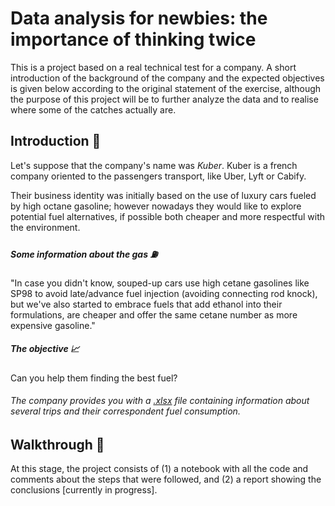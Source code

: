 # Data analysis for newbies: the importance of thinking twice

This is a project based on a real technical test for a company. A short introduction of the background of the company and the expected objectives is given below according to the original statement of the exercise, although the purpose of this project will be to further analyze the data and to realise where some of the catches actually are.

## Introduction 🚕

Let's suppose that the company's name was _Kuber_. Kuber is a french company oriented to the passengers transport, like Uber, Lyft or Cabify.

Their business identity was initially based on the use of luxury cars fueled by high octane gasoline; however nowadays they would like to explore potential fuel alternatives, if possible both cheaper and more respectful with the environment.   

##### Some information about the gas ⛽️

"In case you didn't know, souped-up cars use high cetane gasolines like SP98 to avoid late/advance fuel injection (avoiding connecting rod knock), but we've also started to embrace fuels that add ethanol into their formulations, are cheaper and offer the same cetane number as more expensive gasoline."

##### The objective 📈

Can you help them finding the best fuel?  

###### The company provides you with a [.xlsx](https://github.com/TheIronhidex/walkthrough-project/blob/main/data/measurements2.xlsx) file containing information about several trips and their correspondent fuel consumption.


## Walkthrough 🚩

At this stage, the project consists of (1) a notebook with all the code and comments about the steps that were followed, and (2) a report showing the conclusions [currently in progress].






